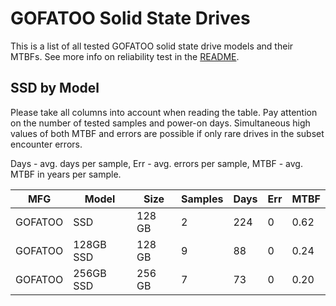 GOFATOO Solid State Drives
==========================

This is a list of all tested GOFATOO solid state drive models and their MTBFs. See
more info on reliability test in the [README](https://github.com/bsdhw/SMART).

SSD by Model
------------

Please take all columns into account when reading the table. Pay attention on the
number of tested samples and power-on days. Simultaneous high values of both MTBF
and errors are possible if only rare drives in the subset encounter errors.

Days - avg. days per sample,
Err  - avg. errors per sample,
MTBF - avg. MTBF in years per sample.

| MFG       | Model              | Size   | Samples | Days  | Err   | MTBF |
|-----------|--------------------|--------|---------|-------|-------|------|
| GOFATOO   | SSD                | 128 GB | 2       | 224   | 0     | 0.62   |
| GOFATOO   | 128GB SSD          | 128 GB | 9       | 88    | 0     | 0.24   |
| GOFATOO   | 256GB SSD          | 256 GB | 7       | 73    | 0     | 0.20   |
